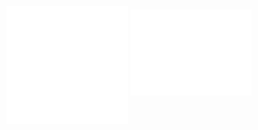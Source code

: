 <div>
<img align="center" width="49%" src="https://github.com/tjuedema/tjuedema/blob/main/base.svg">
<img align="center" width="49%" src="https://github.com/tjuedema/tjuedema/blob/main/leetcode.svg">
</div>

<div>
<img align="center" width="49%" src="https://github.com/tjuedema/tjuedema/blob/main/stackoverflow.svg">

</div>
